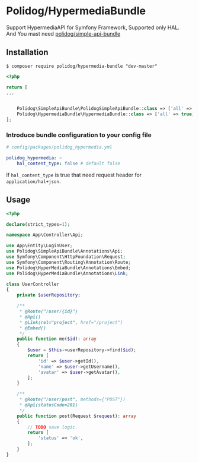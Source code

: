 # Polidog/HypermediaBundle

Support HypermediaAPI for Symfony Framework, Supported only HAL.   
And You mast need [polidog/simple-api-bundle](https://packagist.org/packages/polidog/simple-api-bundle)

## Installation

```shell script
$ composer require polidog/hypermedia-bundle "dev-master" 
```

```php
<?php

return [
...


    Polidog\SimpleApiBundle\PolidogSimpleApiBundle::class => ['all' => true],
    Polidog\HypermediaBundle\HypermediaBundle::class => ['all' => true]
];

```

### Introduce bundle configuration to your config file

```yaml
# config/packages/polidog_hypermedia.yml

polidog_hypermedia: ~
    hal_content_type: false # default false
```

If `hal_content_type` is true that need request header for `application/hal+json`.


## Usage

```php
<?php

declare(strict_types=1);

namespace App\Controller\Api;

use App\Entity\LoginUser;
use Polidog\SimpleApiBundle\Annotations\Api;
use Symfony\Component\HttpFoundation\Request;
use Symfony\Component\Routing\Annotation\Route;
use Polidog\HyperMediaBundle\Annotations\Embed;
use Polidog\HyperMediaBundle\Annotations\Link;

class UserController
{
    private $userRepository;

    /**
     * @Route("/user/{id}")
     * @Api()
     * @Link(rel="project", href="/project")
     * @Embed()  
     */
    public function me($id): array
    {
        $user = $this->userRepository->find($id);
        return [
            'id' => $user->getId(),
            'name' => $user->getUsername(),
            'avatar' => $user->getAvatar(),
        ];
    }

    /**
     * @Route("/user/post", methods={"POST"})
     * @Api(statusCode=201)
     */
    public function post(Request $request): array
    {
        // TODO save logic.
        return [
            'status' => 'ok',
        ];
    }
}

```
